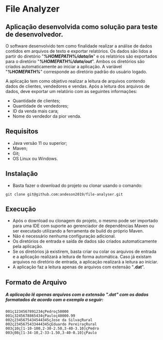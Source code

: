 # File Analyzer

## Aplicação desenvolvida como solução para teste de desenvolvedor.

O software desenvolvido tem como finalidade realizar a análise de dados
contidos em arquivos de texto e exportar relatórios.
Os dados são lidos a partir do diretório "**_%HOMEPATH%/data/in_**" e os relatórios
são exportados para o diretório "**_%HOMEPATH%/data/out_**". Ambos os diretórios são criados automaticamente 
ao iniciar a aplicação. A variável "**_%HOMEPATH%_**" corresponde ao diretório padrão do usuário logado.

A aplicação tem como objetivo realizar a leitura de arquivos contendo dados de clientes, vendedores e vendas.
Após a leitura dos arquivos de dados, deve exportar um relatório com as seguintes informações:

* Quantidade de clientes;
* Quantidade de vendedores;
* ID da venda mais cara;
* Nome do vendedor da pior venda.

## Requisitos

- Java versão 11 ou superior;
- Maven;
- Git;
- OS Linux ou Windows.
     

## Instalação

- Basta fazer o download do projeto ou clonar usando o comando:
```
git clone git@github.com:andeson2019/file-analyser.git 
```   
## Execução

- Após o download ou clonagem do projeto, o mesmo pode ser importado para 
uma IDE com suporte ao gerenciador de dependências Maven ou ser executado utilizando a ferramenta de build do próprio Maven.
- Não é necessário nenhuma configuração adicional.
- Os diretórios de entrada e saída de dados são criados automaticamente pela aplicação.
- Se os diretórios já existirem, basta criar ou colar os arquivos de entrada e a aplicação
realizará a leitura de forma automática. Caso já existam arquivos no diretório de entrada, a aplicação realizará 
a leitura ao iniciar.
- A aplicação faz a leitura apenas de arquivos com extensão "**.dat**".

## Formato de Arquivo
##### A aplicação lê apenas arquivos com a extensão "**.dat**" com os dados formatados de acordo com o exemplo a seguir:


```
001ç1234567891234çPedroç50000
001ç3245678865434çPauloç40000.99
002ç2345675434544345çJose da SilvaçRural
002ç2345675433444345çEduardo PereiraçRural
003ç10ç[1-10-100,2-30-2.50,3-40-3.10]çPedro
003ç08ç[1-34-10,2-33-1.50,3-40-0.10]çPaulo
``` 
 




